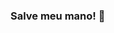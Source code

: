 ### Salve meu mano! 🚀

<!--
<div align="center">
  <a href="https://github.com/DestroyeerU">
  <img height="180em" src="https://github-readme-stats.vercel.app/api?username=DestroyeerU&show_icons=true&theme=dracula&include_all_commits=true&count_private=true"/>
  <img height="180em" src="https://github-readme-stats.vercel.app/api/top-langs/?username=DestroyeerU&layout=compact&langs_count=7&theme=dracula"/>
</div>

-->
<!--
**DestroyeerU/DestroyeerU** is a ✨ _special_ ✨ repository because its `README.md` (this file) appears on your GitHub profile.

Here are some ideas to get you started:

- 🔭 I’m currently working on ...
- 🌱 I’m currently learning ...
- 👯 I’m looking to collaborate on ...
- 🤔 I’m looking for help with ...
- 💬 Ask me about ...
- 📫 How to reach me: ...
- 😄 Pronouns: ...
- ⚡ Fun fact: ...
-->
